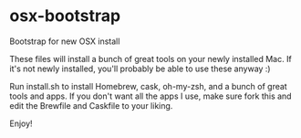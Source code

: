 osx-bootstrap
=============

Bootstrap for new OSX install

These files will install a bunch of great tools on your newly installed Mac. If it's not newly installed, you'll probably be able to use these anyway :)

Run install.sh to install Homebrew, cask, oh-my-zsh, and a bunch of great tools and apps. If you don't want all the apps I use, make sure fork this and edit the Brewfile and Caskfile to your liking.

Enjoy!
